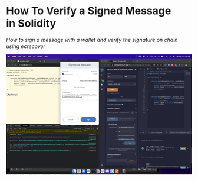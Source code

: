 # How To Verify a Signed Message in Solidity

<i> How to sign a message with a wallet and verify the signature on chain using ecrecover </i>

![alt text](./imgs/img.png)

## 